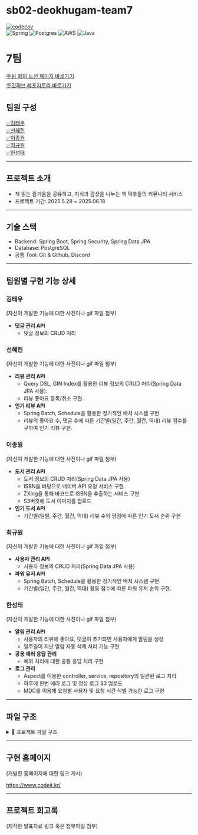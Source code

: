 # sb02-deokhugam-team7

[![codecov](https://codecov.io/gh/sb02-mid-project-team7/sb02-deokhugam-team7/graph/badge.svg?token=XLA9WNJZL3)](https://codecov.io/gh/sb02-mid-project-team7/sb02-deokhugam-team7)   
![Spring](https://img.shields.io/badge/spring-%236DB33F.svg?style=for-the-badge&logo=spring&logoColor=white)
![Postgres](https://img.shields.io/badge/postgres-%23316192.svg?style=for-the-badge&logo=postgresql&logoColor=white) ![AWS](https://img.shields.io/badge/AWS-%23FF9900.svg?style=for-the-badge&logo=amazon-aws&logoColor=white)
![Java](https://img.shields.io/badge/java-%23ED8B00.svg?style=for-the-badge&logo=openjdk&logoColor=white)

# **7팀**

[🪧팀 회의 노션 페이지 바로가기](https://spot-blizzard-f33.notion.site/7-1fc49229cb1480e8a716c601a9388fc0?source=copy_link)   
[🪧깃허브 레포지토리 바로가기](https://github.com/sb02-mid-project-team7/sb02-deokhugam-team7)

## **팀원 구성**

[✅김태우](https://github.com/kimtaewoo9)<br>
[✅선혜린](https://github.com/seonseon933)<br>
[✅이종원](https://github.com/BrotherMountain)<br>
[✅최규원](https://github.com/GYUWON-CHOI)<br>
[✅한성태](https://github.com/Seong-taeHan)

---

## **프로젝트 소개**

- 책 읽는 즐거움을 공유하고, 지식과 감상을 나누는 책 덕후들의 커뮤니티 서비스
- 프로젝트 기간: 2025.5.28 ~ 2025.06.18

---

## **기술 스택**

- Backend: Spring Boot, Spring Security, Spring Data JPA
- Database: PostgreSQL
- 공통 Tool: Git & Github, Discord

---

## 팀원별 구현 기능 상세

### **김태우**

(자신이 개발한 기능에 대한 사진이나 gif 파일 첨부)

- **댓글 관리 API**
    - 댓글 정보의 CRUD 처리

### **선혜린**

(자신이 개발한 기능에 대한 사진이나 gif 파일 첨부)

- **리뷰 관리 API**
    - Query DSL, GIN Index를 활용한 리뷰 정보의 CRUD 처리(Spring Data JPA 사용).
    - 리뷰 좋아요 등록/취소 구현.
- **인기 리뷰 API**
    - Spring Batch, Schedule을 활용한 정기적인 배치 시스템 구현.
    - 리뷰의 좋아요 수, 댓글 수에 따른 기간별(일간, 주간, 월간, 역대) 리뷰 점수를 구하여 인기 리뷰 구현.

### **이종원**

(자신이 개발한 기능에 대한 사진이나 gif 파일 첨부)

- **도서 관리 API**
    - 도서 정보의 CRUD 처리(Spring Data JPA 사용)
    - ISBN을 바탕으로 네이버 API 요청 서비스 구현
    - ZXing을 통해 바코드로 ISBN을 추출하는 서비스 구현
    - S3버킷에 도서 이미지를 업로드
- **인기 도서 API**
    - 기간별(일별, 주간, 월간, 역대) 리뷰 수와 평점에 따른 인기 도서 순위 구현

### **최규원**

(자신이 개발한 기능에 대한 사진이나 gif 파일 첨부)

- **사용자 관리 API**
    - 사용자 정보의 CRUD 처리(Spring Data JPA 사용)
- **파워 유저 API**
    - Spring Batch, Schedule을 활용한 정기적인 배치 시스템 구현.
    - 기간별(일간, 주간, 월간, 역대) 활동 점수에 따른 파워 유저 순위 구현.

### **한성태**

(자신이 개발한 기능에 대한 사진이나 gif 파일 첨부)

- **알림 관리 API**
    - 사용자의 리뷰에 좋아요, 댓글이 추가되면 사용자에게 알림을 생성
    - 일주일이 지난 알람 자동 삭제 처리 기능 구현
- **공용 에러 응답 관리**
    - 예외 처리에 대한 공통 응답 처리 구현
- **로그 관리**
    - Aspect를 이용한 controller, service, repository의 일관된 로그 처리
    - 하루에 한번 에러 로그 및 정상 로그 S3 업로드
    - MDC를 이용해 요청별 사용자 및 요청 시간 식별 가능한 로그 구현

---

## **파일 구조**

<details>
<summary>📁 프로젝트 파일 구조</summary>
<div markdown="1">

```
.
├─.github
│  ├─ISSUE_TEMPLATE
│  └─workflows
├─.gradle
├─build
├─gradle
│  └─wrapper
├─src
│  ├─main
│  │  ├─generated
│  │  │  └─com
│  │  │      └─sprint
│  │  │          └─deokhugamteam7
│  │  │              └─domain
│  │  │                  ├─book
│  │  │                  │  └─entity
│  │  │                  ├─comment
│  │  │                  │  └─entity
│  │  │                  ├─notification
│  │  │                  │  └─entity
│  │  │                  ├─review
│  │  │                  │  └─entity
│  │  │                  └─user
│  │  │                      └─entity
│  │  ├─java
│  │  │  └─com
│  │  │      └─sprint
│  │  │          └─deokhugamteam7
│  │  │              ├─aspect
│  │  │              ├─config
│  │  │              ├─constant
│  │  │              ├─domain
│  │  │              │  ├─book
│  │  │              │  │  ├─batch
│  │  │              │  │  │  ├─schedule
│  │  │              │  │  │  └─step
│  │  │              │  │  ├─controller
│  │  │              │  │  ├─dto
│  │  │              │  │  │  ├─condition
│  │  │              │  │  │  ├─request
│  │  │              │  │  │  └─response
│  │  │              │  │  ├─entity
│  │  │              │  │  ├─repository
│  │  │              │  │  │  └─custom
│  │  │              │  │  └─service
│  │  │              │  ├─comment
│  │  │              │  │  ├─controller
│  │  │              │  │  ├─dto
│  │  │              │  │  │  ├─request
│  │  │              │  │  │  └─response
│  │  │              │  │  ├─entity
│  │  │              │  │  ├─repository
│  │  │              │  │  └─service
│  │  │              │  ├─log
│  │  │              │  │  └─service
│  │  │              │  ├─notification
│  │  │              │  │  ├─controller
│  │  │              │  │  ├─dto
│  │  │              │  │  ├─entity
│  │  │              │  │  ├─repository
│  │  │              │  │  │  └─custom
│  │  │              │  │  └─service
│  │  │              │  ├─review
│  │  │              │  │  ├─batch
│  │  │              │  │  │  ├─schedule
│  │  │              │  │  │  └─step
│  │  │              │  │  ├─controller
│  │  │              │  │  ├─dto
│  │  │              │  │  │  ├─request
│  │  │              │  │  │  └─response
│  │  │              │  │  ├─entity
│  │  │              │  │  ├─repository
│  │  │              │  │  │  └─custom
│  │  │              │  │  └─service
│  │  │              │  └─user
│  │  │              │      ├─batch
│  │  │              │      │  ├─schedule
│  │  │              │      │  ├─step
│  │  │              │      │  └─tasklet
│  │  │              │      ├─controller
│  │  │              │      ├─dto
│  │  │              │      │  ├─request
│  │  │              │      │  └─response
│  │  │              │      ├─entity
│  │  │              │      ├─repository
│  │  │              │      │  └─custom
│  │  │              │      └─service
│  │  │              ├─exception
│  │  │              │  ├─book
│  │  │              │  ├─comment
│  │  │              │  ├─notification
│  │  │              │  ├─review
│  │  │              │  └─user
│  │  │              └─swagger
│  │  └─resources
│  │      └─static
│  │          ├─assets
│  │          └─images
│  └─test
│      ├─java
│      │  └─com
│      │      └─sprint
│      │          └─deokhugamteam7
│      │              ├─config
│      │              └─domain
│      │                  ├─book
│      │                  │  ├─entity
│      │                  │  └─service
│      │                  ├─comment
│      │                  │  ├─controller
│      │                  │  ├─data
│      │                  │  ├─repository
│      │                  │  └─service
│      │                  ├─notification
│      │                  │  ├─config
│      │                  │  ├─intergration
│      │                  │  └─unit
│      │                  │      ├─controller
│      │                  │      ├─entity
│      │                  │      ├─repository
│      │                  │      └─service
│      │                  │          └─impl
│      │                  ├─review
│      │                  │  ├─batch
│      │                  │  │  └─schedule
│      │                  │  ├─controller
│      │                  │  ├─entity
│      │                  │  ├─integration
│      │                  │  ├─repository
│      │                  │  └─service
│      │                  │      └─basic
│      │                  └─user
│      │                      ├─config
│      │                      ├─controller
│      │                      ├─entity
│      │                      ├─integration
│      │                      ├─repository
│      │                      └─service
│      └─resources
│          └─file
└─storage

```

</div>
</details>

---

## **구현 홈페이지**

(개발한 홈페이지에 대한 링크 게시)

https://www.codeit.kr/

---

## **프로젝트 회고록**

(제작한 발표자료 링크 혹은 첨부파일 첨부)
